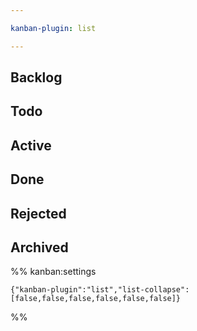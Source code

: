 ```yaml
---

kanban-plugin: list

---
```


## Backlog



## Todo



## Active



## Done



## Rejected



## Archived





%% kanban:settings
```
{"kanban-plugin":"list","list-collapse":[false,false,false,false,false,false]}
```
%%